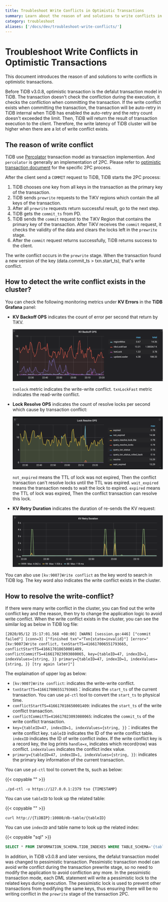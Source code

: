 ```yaml
---
title: Troubleshoot Write Conflicts in Optimistic Transactions
summary: Learn about the reason of and solutions to write conflicts in optimistic transactions.
category: troubleshoot
aliases: ['/docs/dev/troubleshoot-write-conflicts/']
---
```


# Troubleshoot Write Conflicts in Optimistic Transactions

This document introduces the reason of and solutions to write conflicts in optimistic transactions.

Before TiDB v3.0.8, optimistic transaction is the defalut transaction model in TiDB. The transaction doesn't check the confliction during the execution, it checks the confliction when committing the transaction. If the write conflict exists when committing the transaction, the transaction will be auto-retry in TiDB internal when TiDB has enabled the auto-retry and the retry count doesn't exceeded the limit. Then, TiDB will return the result of transaction execution to the client. Therefore, the write latency of TiDB cluster will be higher when there are a lot of write conflict exists.

## The reason of write conflict

TiDB use [Percolator](https://www.usenix.org/legacy/event/osdi10/tech/full_papers/Peng.pdf) transaction model as transaction implemention. And `percolator` is generally an implementation of 2PC. Please refer to [optimistic transaction document](/optimistic-transaction.md) for the specific 2PC process.

After the client send a `COMMIT` request to TiDB, TiDB starts the 2PC process:

1. TiDB chooses one key from all keys in the transaction as the primary key of the transaction.
2. TiDB sends `prewrite` requests to the TiKV regions which contain the all keys of the transaction.
3. After all `prewrite` requests return successful result, go to the next step.
4. TiDB gets the `commit_ts` from PD.
5. TiDB sends the `commit` request to the TiKV Region that contains the primary key of the transaction. After TiKV receives the `commit` request, it checks the validity of the data and clears the locks left in the `prewrite` stage.
6. After the `commit` request returns successfully, TiDB returns success to the client.

The write conflict occurs in the `prewrite` stage. When the transaction found a new version of the key (data.commit_ts > txn.start_ts), that's write conflict.

## How to detect the write conflict exists in the cluster?

You can check the following monitoring metrics under **KV Errors** in the **TiDB Grafana** panel:

* **KV Backoff OPS** indicates the count of error per second that return by TiKV.

    ![kv-backoff-ops](/media/troubleshooting-write-conflict-kv-backoff-ops.png)

    `txnlock` metric indicates the write-write conflict. `txnLockFast` metric indicates the read-write conflict.

* **Lock Resolve OPS** indicates the count of resolve locks per second which cause by transaction conflict:

    ![lock-resolve-ops](/media/troubleshooting-write-conflict-lock-resolve-ops.png)

    `not_expired` means the TTL of lock was not expired, Then the conflict transaction can't resolve locks until the TTL was expired.
    `wait_expired` means the transaction needs to wait the lock to expired.
    `expired` means the TTL of lock was expired, Then the conflict transaction can resolve this lock.

* **KV Retry Duration** indicates the duration of re-sends the KV request:

     ![kv-retry-duration](/media/troubleshooting-write-conflict-kv-retry-duration.png)

You can also use `[kv:9007]Write conflict` as the key word to search in TiDB log. The key word also indicates the write conflict exists in the cluster.

## How to resolve the write-conflict?

If there were many write conflict in the cluster, you can find out the write conflict key and the reason, then try to change the application logic to avoid write conflict. When the write conflict exists in the cluster, you can see the similar log as below in TiDB log file:

```log
[2020/05/12 15:17:01.568 +08:00] [WARN] [session.go:446] ["commit failed"] [conn=3] ["finished txn"="Txn{state=invalid}"] [error="[kv:9007]Write conflict, txnStartTS=416617006551793665, conflictStartTS=416617018650001409, conflictCommitTS=416617023093080065, key={tableID=47, indexID=1, indexValues={string, }} primary={tableID=47, indexID=1, indexValues={string, }} [try again later]"]
```

The explaination of upper log as below:

* `[kv:9007]Write conflict`: indicates the write-write conflict.
* `txnStartTS=416617006551793665`：indicates the `start_ts` of the current transaction. You can use `pd-ctl` tool to convert the `start_ts` to physical time.
* `conflictStartTS=416617018650001409`: indicates the `start_ts` of the write conflict transaction.
* `conflictCommitTS=416617023093080065`: indicates the `commit_ts` of the write conflict transaction.
* `key={tableID=47, indexID=1, indexValues={string, }}`：indicates the write conflict key. `tableID` indicates the ID of the write conflict table. `indexID` indicates the ID of write conflict index. If the write conflict key is a record key, the log prints `handle=x`, indicates which record(row) was conflict. `indexValues` indicates the conflict index value.
* `primary={tableID=47, indexID=1, indexValues={string, }}`: indicates the primary key information of the current transaction.

You can use `pd-ctl` tool to convert the ts, such as below:

{{< copyable "" >}}

```shell
./pd-ctl -u https://127.0.0.1:2379 tso {TIMESTAMP}
```

You can use `tableID` to look up the related table:

{{< copyable "" >}}

```shell
curl http://{TiDBIP}:10080/db-table/{tableID}
```

You can use `indexID` and table name to look up the related index:

{{< copyable "sql" >}}

```sql
SELECT * FROM INFORMATION_SCHEMA.TIDB_INDEXES WHERE TABLE_SCHEMA='{table_name}' AND TABLE_NAME='{table_name}' AND INDEX_ID={indexID};
```

In addition, in TiDB v3.0.8 and later versions, the defalut transaction model was changed to pessimistic transaction. Pessimistic transaction model can avoid write conflict during the transaction prewrite stage, so no need to modify the application to avoid confliction any more. In the pessimistic transaction mode, each DML statement will write a pessimistic lock to the related keys during execution. The pessimistic lock is used to prevent other transactions from modifying the same keys, thus ensuring there will be no writing conflict in the `prewrite` stage of the transaction 2PC.
